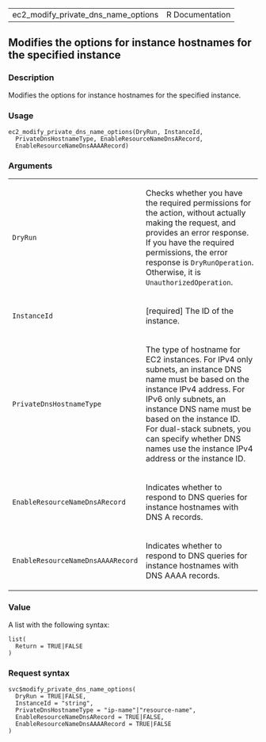 <table style="width: 100%;">
<tbody>
<tr class="odd">
<td>ec2_modify_private_dns_name_options</td>
<td style="text-align: right;">R Documentation</td>
</tr>
</tbody>
</table>

## Modifies the options for instance hostnames for the specified instance

### Description

Modifies the options for instance hostnames for the specified instance.

### Usage

    ec2_modify_private_dns_name_options(DryRun, InstanceId,
      PrivateDnsHostnameType, EnableResourceNameDnsARecord,
      EnableResourceNameDnsAAAARecord)

### Arguments

<table>
<colgroup>
<col style="width: 35%" />
<col style="width: 65%" />
</colgroup>
<tbody>
<tr class="odd">
<td><code
id="ec2_modify_private_dns_name_options_:_DryRun">DryRun</code></td>
<td><p>Checks whether you have the required permissions for the action,
without actually making the request, and provides an error response. If
you have the required permissions, the error response is
<code>DryRunOperation</code>. Otherwise, it is
<code>UnauthorizedOperation</code>.</p></td>
</tr>
<tr class="even">
<td><code
id="ec2_modify_private_dns_name_options_:_InstanceId">InstanceId</code></td>
<td><p>[required] The ID of the instance.</p></td>
</tr>
<tr class="odd">
<td><code
id="ec2_modify_private_dns_name_options_:_PrivateDnsHostnameType">PrivateDnsHostnameType</code></td>
<td><p>The type of hostname for EC2 instances. For IPv4 only subnets, an
instance DNS name must be based on the instance IPv4 address. For IPv6
only subnets, an instance DNS name must be based on the instance ID. For
dual-stack subnets, you can specify whether DNS names use the instance
IPv4 address or the instance ID.</p></td>
</tr>
<tr class="even">
<td><code
id="ec2_modify_private_dns_name_options_:_EnableResourceNameDnsARecord">EnableResourceNameDnsARecord</code></td>
<td><p>Indicates whether to respond to DNS queries for instance
hostnames with DNS A records.</p></td>
</tr>
<tr class="odd">
<td><code
id="ec2_modify_private_dns_name_options_:_EnableResourceNameDnsAAAARecord">EnableResourceNameDnsAAAARecord</code></td>
<td><p>Indicates whether to respond to DNS queries for instance
hostnames with DNS AAAA records.</p></td>
</tr>
</tbody>
</table>

### Value

A list with the following syntax:

    list(
      Return = TRUE|FALSE
    )

### Request syntax

    svc$modify_private_dns_name_options(
      DryRun = TRUE|FALSE,
      InstanceId = "string",
      PrivateDnsHostnameType = "ip-name"|"resource-name",
      EnableResourceNameDnsARecord = TRUE|FALSE,
      EnableResourceNameDnsAAAARecord = TRUE|FALSE
    )
